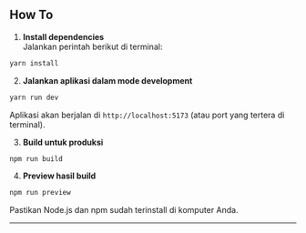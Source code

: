## How To

1. **Install dependencies**  
  Jalankan perintah berikut di terminal:
  ```bash
  yarn install
  ```
2. **Jalankan aplikasi dalam mode development**  
  ```bash
  yarn run dev
  ```
  Aplikasi akan berjalan di `http://localhost:5173` (atau port yang tertera di terminal).

3. **Build untuk produksi**  
  ```bash
  npm run build
  ```

4. **Preview hasil build**  
  ```bash
  npm run preview
  ```

Pastikan Node.js dan npm sudah terinstall di komputer Anda.

---
